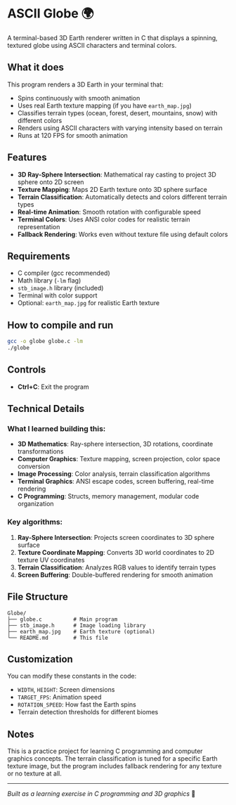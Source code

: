 # ASCII Globe 🌍

A terminal-based 3D Earth renderer written in C that displays a spinning, textured globe using ASCII characters and terminal colors.

## What it does

This program renders a 3D Earth in your terminal that:

- Spins continuously with smooth animation
- Uses real Earth texture mapping (if you have `earth_map.jpg`)
- Classifies terrain types (ocean, forest, desert, mountains, snow) with different colors
- Renders using ASCII characters with varying intensity based on terrain
- Runs at 120 FPS for smooth animation

## Features

- **3D Ray-Sphere Intersection**: Mathematical ray casting to project 3D sphere onto 2D screen
- **Texture Mapping**: Maps 2D Earth texture onto 3D sphere surface
- **Terrain Classification**: Automatically detects and colors different terrain types
- **Real-time Animation**: Smooth rotation with configurable speed
- **Terminal Colors**: Uses ANSI color codes for realistic terrain representation
- **Fallback Rendering**: Works even without texture file using default colors

## Requirements

- C compiler (gcc recommended)
- Math library (`-lm` flag)
- `stb_image.h` library (included)
- Terminal with color support
- Optional: `earth_map.jpg` for realistic Earth texture

## How to compile and run

```bash
gcc -o globe globe.c -lm
./globe
```

## Controls

- **Ctrl+C**: Exit the program

## Technical Details

### What I learned building this:

- **3D Mathematics**: Ray-sphere intersection, 3D rotations, coordinate transformations
- **Computer Graphics**: Texture mapping, screen projection, color space conversion
- **Image Processing**: Color analysis, terrain classification algorithms
- **Terminal Graphics**: ANSI escape codes, screen buffering, real-time rendering
- **C Programming**: Structs, memory management, modular code organization

### Key algorithms:

1. **Ray-Sphere Intersection**: Projects screen coordinates to 3D sphere surface
2. **Texture Coordinate Mapping**: Converts 3D world coordinates to 2D texture UV coordinates
3. **Terrain Classification**: Analyzes RGB values to identify terrain types
4. **Screen Buffering**: Double-buffered rendering for smooth animation

## File Structure

```
Globe/
├── globe.c          # Main program
├── stb_image.h      # Image loading library
├── earth_map.jpg    # Earth texture (optional)
└── README.md        # This file
```

## Customization

You can modify these constants in the code:

- `WIDTH`, `HEIGHT`: Screen dimensions
- `TARGET_FPS`: Animation speed
- `ROTATION_SPEED`: How fast the Earth spins
- Terrain detection thresholds for different biomes

## Notes

This is a practice project for learning C programming and computer graphics concepts. The terrain classification is tuned for a specific Earth texture image, but the program includes fallback rendering for any texture or no texture at all.

---

_Built as a learning exercise in C programming and 3D graphics_ 🚀
